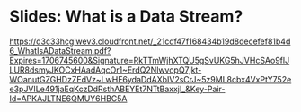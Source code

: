 # Slides: What is a Data Stream?

https://d3c33hcgiwev3.cloudfront.net/_21cdf47f168434b19d8decefef81b4d6_WhatIsADataStream.pdf?Expires=1706745600&Signature=RkTTmWjhXTQU5gSvUKG5hJVHcSAo9flJLUR8dsmyJKOCxHAadAqcOr1~ErdQ2NlwvopQ7jkt-WOanutGZGHDzZEdVz~LwHE6ydaDdAXbIV2sCrJ~5z9ML8cbx4VxPtY752ee3pJVILe491jaEqKczDdRsthABEYEt7NTtBaxxjI_&Key-Pair-Id=APKAJLTNE6QMUY6HBC5A